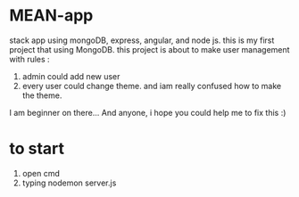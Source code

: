 # MEAN-app
stack app using mongoDB, express, angular, and node js. this is my first project that using MongoDB. 
this project is about to make user management with rules :
  1. admin could add new user
  2. every user could change theme. and iam really confused how to make the theme.


I am beginner on there... And anyone, i hope you could help me to fix this :)

# to start 
1. open cmd
2. typing nodemon server.js
